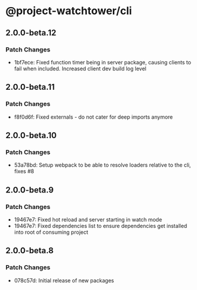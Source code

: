 # @project-watchtower/cli

## 2.0.0-beta.12

### Patch Changes

-   1bf7ece: Fixed function timer being in server package, causing clients to fail when included. Increased client dev build log level

## 2.0.0-beta.11

### Patch Changes

-   f8f0d6f: Fixed externals - do not cater for deep imports anymore

## 2.0.0-beta.10

### Patch Changes

-   53a78bd: Setup webpack to be able to resolve loaders relative to the cli, fixes #8

## 2.0.0-beta.9

### Patch Changes

-   19467e7: Fixed hot reload and server starting in watch mode
-   19467e7: Fixed dependencies list to ensure dependencies get installed into root of consuming project

## 2.0.0-beta.8

### Patch Changes

-   078c57d: Initial release of new packages
